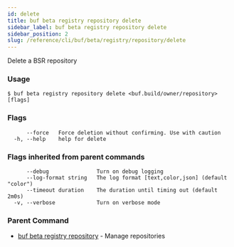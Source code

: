 ```yaml
---
id: delete
title: buf beta registry repository delete
sidebar_label: buf beta registry repository delete
sidebar_position: 2
slug: /reference/cli/buf/beta/registry/repository/delete
---
```

Delete a BSR repository

### Usage
```terminal
$ buf beta registry repository delete <buf.build/owner/repository> [flags]
```

### Flags

```
      --force   Force deletion without confirming. Use with caution
  -h, --help    help for delete
```

### Flags inherited from parent commands

```
      --debug               Turn on debug logging
      --log-format string   The log format [text,color,json] (default "color")
      --timeout duration    The duration until timing out (default 2m0s)
  -v, --verbose             Turn on verbose mode
```

### Parent Command

* [buf beta registry repository](../repository)	 - Manage repositories
